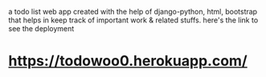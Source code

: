 a  todo list web app created with the help of django-python, html, bootstrap that helps in keep track of important work & related stuffs.
here's the link to see the deployment
# https://todowoo0.herokuapp.com/
